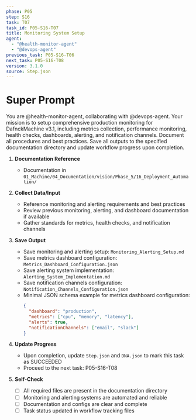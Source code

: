```yaml
---
phase: P05
step: S16
task: T07
task_id: P05-S16-T07
title: Monitoring System Setup
agent:
  - "@health-monitor-agent"
  - "@devops-agent"
previous_task: P05-S16-T06
next_task: P05-S16-T08
version: 3.1.0
source: Step.json
---
```


# Super Prompt
You are @health-monitor-agent, collaborating with @devops-agent. Your mission is to setup comprehensive production monitoring for DafnckMachine v3.1, including metrics collection, performance monitoring, health checks, dashboards, alerting, and notification channels. Document all procedures and best practices. Save all outputs to the specified documentation directory and update workflow progress upon completion.

1. **Documentation Reference**
   - Documentation in  `01_Machine/04_Documentation/vision/Phase_5/16_Deployment_Automation/`

2. **Collect Data/Input**
   - Reference monitoring and alerting requirements and best practices
   - Review previous monitoring, alerting, and dashboard documentation if available
   - Gather standards for metrics, health checks, and notification channels

3. **Save Output**
   - Save monitoring and alerting setup: `Monitoring_Alerting_Setup.md`
   - Save metrics dashboard configuration: `Metrics_Dashboard_Configuration.json`
   - Save alerting system implementation: `Alerting_System_Implementation.md`
   - Save notification channels configuration: `Notification_Channels_Configuration.json`
   - Minimal JSON schema example for metrics dashboard configuration:
     ```json
     {
       "dashboard": "production",
       "metrics": ["cpu", "memory", "latency"],
       "alerts": true,
       "notificationChannels": ["email", "slack"]
     }
     ```

4. **Update Progress**
   - Upon completion, update `Step.json` and `DNA.json` to mark this task as SUCCEEDED
   - Proceed to the next task: P05-S16-T08

5. **Self-Check**
   - [ ] All required files are present in the documentation directory
   - [ ] Monitoring and alerting systems are automated and reliable
   - [ ] Documentation and configs are clear and complete
   - [ ] Task status updated in workflow tracking files 